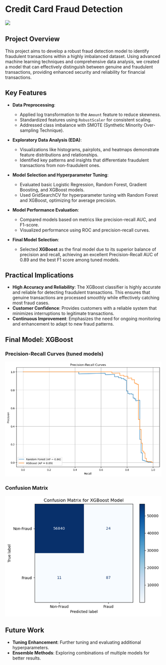 # Credit Card Fraud Detection

![](Graphics/atm.png)

## Project Overview

This project aims to develop a robust fraud detection model to identify fraudulent transactions within a highly imbalanced dataset. Using advanced machine learning techniques and comprehensive data analysis, we created a model that can effectively distinguish between genuine and fraudulent transactions, providing enhanced security and reliability for financial transactions.

## Key Features

- **Data Preprocessing**:
  - Applied log transformation to the `Amount` feature to reduce skewness.
  - Standardized features using `RobustScaler` for consistent scaling.
  - Addressed class imbalance with SMOTE (Synthetic Minority Over-sampling Technique).

- **Exploratory Data Analysis (EDA)**:
  - Visualizations like histograms, pairplots, and heatmaps demonstrate feature distributions and relationships.
  - Identified key patterns and insights that differentiate fraudulent transactions from non-fraudulent ones.

- **Model Selection and Hyperparameter Tuning**:
  - Evaluated basic Logistic Regression, Random Forest, Gradient Boosting, and XGBoost models.
  - Used GridSearchCV for hyperparameter tuning with Random Forest and XGBoost, optimizing for average precision.

- **Model Performance Evaluation**:
  - Compared models based on metrics like precision-recall AUC, and F1-score.
  - Visualized performance using ROC and precision-recall curves.

- **Final Model Selection**:
  - Selected **XGBoost** as the final model due to its superior balance of precision and recall, achieving an excellent Precision-Recall AUC of 0.89 and the best F1 score among tuned models.

## Practical Implications

- **High Accuracy and Reliability**: The XGBoost classifier is highly accurate and reliable for detecting fraudulent transactions. This ensures that genuine transactions are processed smoothly while effectively catching most fraud cases.
- **Customer Confidence**: Provides customers with a reliable system that minimizes interruptions to legitimate transactions.
- **Continuous Improvement**: Emphasizes the need for ongoing monitoring and enhancement to adapt to new fraud patterns.

## Final Model: XGBoost

### Precision-Recall Curves (tuned models)
![ROC Curves](Graphics/precisionRecall.png)

### Confusion Matrix
![Confusion Matrix](Graphics/confusionMatrix.png)

## Future Work

- **Tuning Enhancement**: Further tuning and evaluating additional hyperparameters.
- **Ensemble Methods**: Exploring combinations of multiple models for better results.